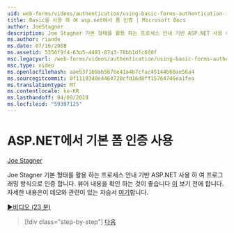 ```yaml
---
uid: web-forms/videos/authentication/using-basic-forms-authentication-in-aspnet
title: Basic을 사용 하 여 asp.net에서 폼 인증 | Microsoft Docs
author: JoeStagner
description: Joe Stagner 기본 형태를 활용 하는 프로세스 안내 기반 ASP.NET 사용 하 여 프로그래밍 방식으로 인증 합니다. 뷰어이 전에이 내용을 확인 하는 것이 좋습니다는 중...
ms.author: riande
ms.date: 07/16/2008
ms.assetid: 5356f9f4-63a5-4481-87a3-78bb1dfc6f0f
msc.legacyurl: /web-forms/videos/authentication/using-basic-forms-authentication-in-aspnet
msc.type: video
ms.openlocfilehash: aae53f1b9ab5676e41a4b7cfac45144b60ae56a4
ms.sourcegitcommit: 0f1119340e4464720cfd16d0ff15764746ea1fea
ms.translationtype: MT
ms.contentlocale: ko-KR
ms.lasthandoff: 04/09/2019
ms.locfileid: "59397125"
---
```

# <a name="using-basic-forms-authentication-in-aspnet"></a>ASP.NET에서 기본 폼 인증 사용

[Joe Stagner](https://github.com/JoeStagner)

Joe Stagner 기본 형태를 활용 하는 프로세스 안내 기반 ASP.NET 사용 하 여 프로그래밍 방식으로 인증 합니다. 뷰어 내용을 확인 하는 것이 좋습니다 [이](../../overview/older-versions-security/introduction/security-basics-and-asp-net-support-vb.md) 보기 전에 합니다. 자세한 내용은이 데모와 관련이 있는 자습서 [여기](../../overview/older-versions-security/introduction/an-overview-of-forms-authentication-vb.md)합니다.

[&#9654;비디오 (23 분)](https://channel9.msdn.com/Blogs/ASP-NET-Site-Videos/using-basic-forms-authentication-in-aspnet)

> [!div class="step-by-step"]
> [다음](how-to-change-the-forms-authentication-properties.md)
